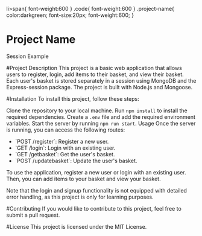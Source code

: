li>span{
        font-weight:600
    }
    .code{
        font-weight:600
    }
    .project-name{
        color:darkgreen;
        font-size:20px;
        font-weight:600;
}
# Project Name
<span class="project-name">Session Example</span>

#Project Description
This project is a basic web application that allows users to register, login, add items to their basket, and view their basket. Each user's basket is stored separately in a session using MongoDB and the Express-session package. The project is built with Node.js and Mongoose.

#Installation
To install this project, follow these steps:

Clone the repository to your local machine.
Run <span class="code">`npm install`</span> to install the required dependencies.
Create a <span class="code">`.env`</span>  file and add the required environment variables.
Start the server by running <span class="code">`npm run start`</span>.
Usage
Once the server is running, you can access the following routes:
<ul>
    <li><span>`POST /register`</span>: Register a new user.</li>
    <li><span>`GET /login`</span>: Login with an existing user.</li>
    <li><span>`GET /getbasket`</span>: Get the user's basket.</li>
    <li><span>`POST /updatebasket`</span>: Update the user's basket.</li>
</ul>

To use the application, register a new user or login with an existing user. Then, you can add items to your basket and view your basket.

Note that the login and signup functionality is not equipped with detailed error handling, as this project is only for learning purposes.

#Contributing
If you would like to contribute to this project, feel free to submit a pull request.

#License
This project is licensed under the MIT License.